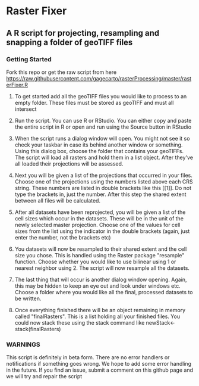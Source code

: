 # Raster Fixer
## A R script for projecting, resampling and snapping a folder of geoTIFF files

### Getting Started
Fork this repo or get the raw script from here
https://raw.githubusercontent.com/gagecarto/rasterProcessing/master/rasterFixer.R

1) To get started add all the geoTIFF files you would like to process to an empty folder. These files must be stored as geoTIFF and must all intersect

2) Run the script. You can use R or RStudio. You can either copy and paste the entire script in R or open and run using the Source button in RStudio

3) When the script runs a dialog window will open. You might not see it so check your taskbar in case its behind another window or something. Using this dialog box, choose the folder that contains your geoTIFFs. The script will load all rasters and hold them in a list object. After they've all loaded their projections will be assessed.

4) Next you will be given a list of the projections that occurred in your files. Choose one of the projections using the numbers listed above each CRS string. These numbers are listed in double brackets like this [[1]]. Do not type the brackets in, just the number. After this step the shared extent between all files will be calculated.

5) After all datasets have been reprojected, you will be given a list of the cell sizes which occur in the datasets. These will be in the unit of the newly selected master projection. Choose one of the values for cell sizes from the list using the indicator in the double brackets (again, just enter the number, not the brackets etc)

6) You datasets will now be resampled to their shared extent and the cell size you chose. This is handled using the Raster package "resample" function. Choose whether you would like to use bilinear using 1 or nearest neighbor using 2. The script will now resample all the datasets.

7) The last thing that will occur is another dialog window opening. Again, this may be hidden to keep an eye out and look under windows etc. Choose a folder where you would like all the final, processed datasets to be written.

8) Once everything finished there will be an object remaining in memory called "finalRasters". This is a list holding all your finished files. You could now stack these using the stack command like newStack<-stack(finalRasters)

### WARNINGS
This script is definitely in beta form. There are no error handlers or notifications if something goes wrong. We hope to add some error handling in the future. If you find an issue, submit a comment on this github page and we will try and repair the script  
